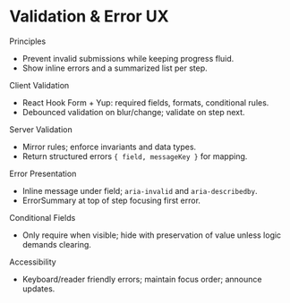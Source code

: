# Validation & Error UX

Principles
- Prevent invalid submissions while keeping progress fluid.
- Show inline errors and a summarized list per step.

Client Validation
- React Hook Form + Yup: required fields, formats, conditional rules.
- Debounced validation on blur/change; validate on step next.

Server Validation
- Mirror rules; enforce invariants and data types.
- Return structured errors `{ field, messageKey }` for mapping.

Error Presentation
- Inline message under field; `aria-invalid` and `aria-describedby`.
- ErrorSummary at top of step focusing first error.

Conditional Fields
- Only require when visible; hide with preservation of value unless logic demands clearing.

Accessibility
- Keyboard/reader friendly errors; maintain focus order; announce updates.

